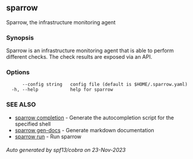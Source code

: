 ## sparrow

Sparrow, the infrastructure monitoring agent

### Synopsis

Sparrow is an infrastructure monitoring agent that is able to perform different checks.
The check results are exposed via an API.

### Options

```
      --config string   config file (default is $HOME/.sparrow.yaml)
  -h, --help            help for sparrow
```

### SEE ALSO

* [sparrow completion](sparrow_completion.md)	 - Generate the autocompletion script for the specified shell
* [sparrow gen-docs](sparrow_gen-docs.md)	 - Generate markdown documentation
* [sparrow run](sparrow_run.md)	 - Run sparrow

###### Auto generated by spf13/cobra on 23-Nov-2023
